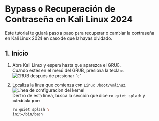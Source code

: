 # Bypass o Recuperación de Contraseña en Kali Linux 2024

Este tutorial te guiará paso a paso para recuperar o cambiar la contraseña en Kali Linux 2024 en caso de que la hayas olvidado.

## 1. Inicio

1. Abre Kali Linux y espera hasta que aparezca el GRUB.  
   Cuando estés en el menú del GRUB, presiona la tecla **`e`**.  
   ![GRUB después de presionar "e"](ruta/foto1.png)

2. Localiza la línea que comienza con `Linux /boot/vmlinuz`.  
   ![Línea de configuración del kernel](ruta/foto2.png)  
   Dentro de esta línea, busca la sección que dice `ro quiet splash` y cámbiala por:

   ```bash
   rw quiet splash \
   init=/bin/bash
